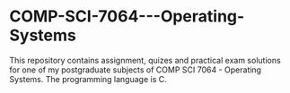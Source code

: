 # COMP-SCI-7064---Operating-Systems
This repository contains assignment, quizes and practical exam solutions for one of my postgraduate subjects of COMP SCI 7064 - Operating Systems. The programming language is C.
